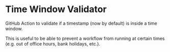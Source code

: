 # Time Window Validator

GitHub Action to validate if a timestamp (now by default) is inside a time window.

This is useful to be able to prevent a workflow from running at certain times (e.g. out of office hours, bank holidays,
etc.).
